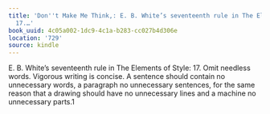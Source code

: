 ```yaml
---
title: 'Don''t Make Me Think,: E. B. White’s seventeenth rule in The Elements of Style:
  17.…'
book_uuid: 4c05a002-1dc9-4c1a-b283-cc027b4d306e
location: '729'
source: kindle
---
```


E. B. White’s seventeenth rule in The Elements of Style: 17. Omit needless words. Vigorous writing is concise. A sentence should contain no unnecessary words, a paragraph no unnecessary sentences, for the same reason that a drawing should have no unnecessary lines and a machine no unnecessary parts.1
